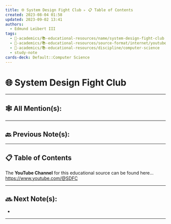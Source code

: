 ```yaml
---
title: 🌐 System Design Fight Club ▹ 📋 Table of Contents
created: 2023-08-04 01:58
updated: 2023-09-02 13:41
authors:
  - Edmund Leibert III
tags:
  - 🔴-academics/📚-educational-resources/name/system-design-fight-club
  - 🔴-academics/📚-educational-resources/source-format/internet/youtube
  - 🔴-academics/📚-educational-resources/discipline/computer-science
  - study-note
cards-deck: Default::Computer Science
---
```


# 🌐 System Design Fight Club

---

## 🕸️ All Mention(s): 

---

## 🔙 Previous Note(s):


---

## 📋 Table of Contents

The **YouTube Channel**  for this educational source can be found here…
https://www.youtube.com/@SDFC



---

## 🔜 Next Note(s):
- 

---